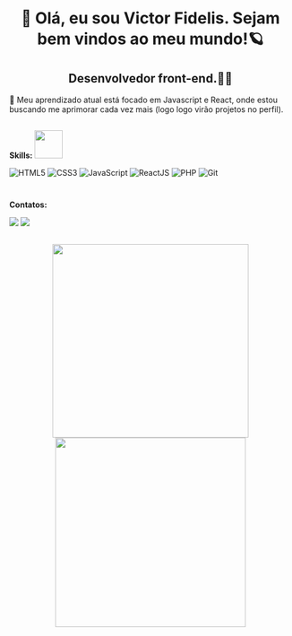 <h1 align="center">👋 Olá, eu sou Victor Fidelis. Sejam bem vindos ao meu mundo!🪐</h1>
<h2 align="center">Desenvolvedor front-end.👨‍💻</h2>
          

🎯 Meu aprendizado atual está focado em Javascript e React, onde estou buscando me aprimorar cada vez mais (logo logo virão projetos no perfil).
##


**Skills:** <img src="https://media4.giphy.com/media/UoLt6Tm8wlSnWGfSFs/giphy.gif?cid=790b7611cff7dd7e390c4e63050dc6aecfcf494b7b7adda8&rid=giphy.gif&ct=s" height="50px"> 

![HTML5](https://img.shields.io/badge/html5-%23E34F26.svg?style=for-the-badge&logo=html5&logoColor=white)
![CSS3](https://img.shields.io/badge/css3-%231572B6.svg?style=for-the-badge&logo=css3&logoColor=white)
![JavaScript](https://img.shields.io/badge/javascript-%23323330.svg?style=for-the-badge&logo=javascript&logoColor=%23F7DF1E)
![ReactJS](https://img.shields.io/badge/-ReactJs-61DAFB?logo=react&logoColor=white&style=for-the-badge)
![PHP](https://img.shields.io/badge/php-%23777BB4.svg?style=for-the-badge&logo=php&logoColor=white)
![Git](https://img.shields.io/badge/git-%23F05033.svg?style=for-the-badge&logo=git&logoColor=white)

#
**Contatos:**

<div>
<a href="https://instagram.com/imvictorf" target="_blank"><img loading="lazy" src="https://img.shields.io/badge/-Instagram-%23E4405F?style=for-the-badge&logo=instagram&logoColor=white" target="_blank"></a>
<a href="https://www.linkedin.com/in/imvictorf/" target="_blank"><img loading="lazy" src="https://img.shields.io/badge/-LinkedIn-%230077B5?style=for-the-badge&logo=linkedin&logoColor=white" target="_blank"></a>   
</div>

##

<div align="center">
<a href="https://github.com/Imvictor.dev">
<img loading="lazy" height="345em" width="350em" src="https://github-readme-stats.vercel.app/api/top-langs/?username=Imvictorf&layout=compact&langs_count=7&theme=dracula"/> 
<img loading="lazy" height="338em" width="340em" src="https://github-readme-stats.vercel.app/api?username=Imvictorf&show_icons=true&theme=dracula&include_all_commits=true&count_private=true"/>
</div>
